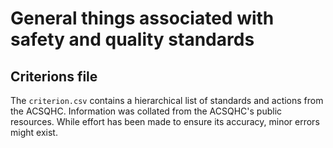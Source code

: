 # General things associated with safety and quality standards

## Criterions file
The `criterion.csv` contains a hierarchical list of standards and actions from the ACSQHC. Information was collated from the ACSQHC's public resources. While effort has been made to ensure its accuracy, minor errors might exist.
